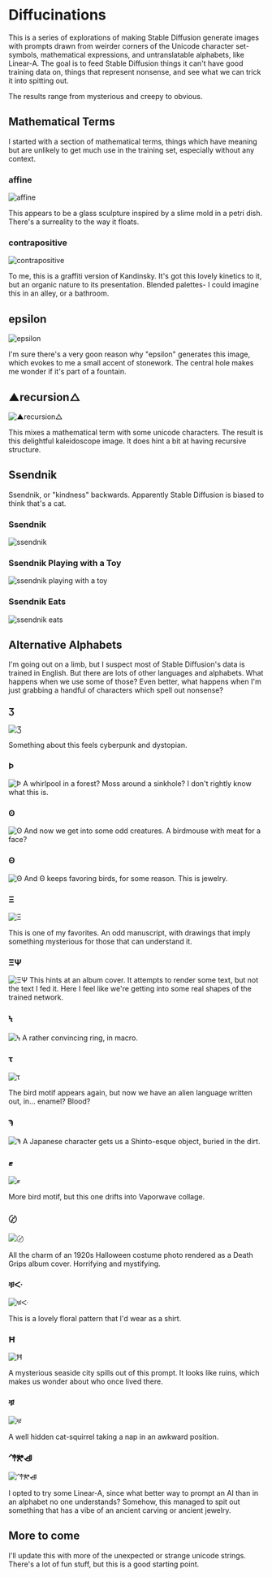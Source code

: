 # Diffucinations
This is a series of explorations of making Stable Diffusion generate images with prompts drawn from weirder corners of the Unicode character set- symbols, mathematical expressions, and untranslatable alphabets, like Linear-A. The goal is to feed Stable Diffusion things it can't have good training data on, things that represent nonsense, and see what we can trick it into spitting out.

The results range from mysterious and creepy to obvious.

## Mathematical Terms
I started with a section of mathematical terms, things which have meaning but are unlikely to get much use in the training set, especially without any context.

### affine

![affine](imgs/affine.png)

This appears to be a glass sculpture inspired by a slime mold in a petri dish. There's a surreality to the way it floats.

### contrapositive

![contrapositive](imgs/contrapositive.png)

To me, this is a graffiti version of Kandinsky. It's got this lovely kinetics to it, but an organic nature to its presentation. Blended palettes- I could imagine this in an alley, or a bathroom.

## epsilon

![epsilon](imgs/epsilon.png)

I'm sure there's a very goon reason why "epsilon" generates this image, which evokes to me a small accent of stonework. The central hole makes me wonder if it's part of a fountain.

## ▲recursion△

![▲recursion△](imgs/▲recursion△.png)

This mixes a mathematical term with some unicode characters. The result is this delightful kaleidoscope image. It does hint a bit at having recursive structure.

## Ssendnik

Ssendnik, or "kindness" backwards. Apparently Stable Diffusion is biased to think that's a cat.

### Ssendnik

![ssendnik](imgs/ssendnik.png)

### Ssendnik Playing with a Toy

![ssendnik playing with a toy](imgs/ssendnik%20playing%20with%20a%20toy.png)

### Ssendnik Eats
![ssendnik eats](imgs/ssendnik%20eats.png)

## Alternative Alphabets
I'm going out on a limb, but I suspect most of Stable Diffusion's data is trained in English. But there are lots of other languages and alphabets. What happens when we use some of those? Even better, what happens when I'm just grabbing a handful of characters which spell out nonsense?

### Ʒ
![Ʒ](imgs/%C6%B7.png)

Something about this feels cyberpunk and dystopian.

### Þ
![Þ](imgs/%C3%9E.png)
A whirlpool in a forest? Moss around a sinkhole? I don't rightly know what this is.

### ʘ
![ʘ](imgs/%CA%98.png)
And now we get into some odd creatures. A birdmouse with meat for a face?

### Θ
![Θ](imgs/%CE%98.png)
And Θ keeps favoring birds, for some reason. This is jewelry.

### Ξ
![Ξ](imgs/%CE%9E.png)

This is one of my favorites. An odd manuscript, with drawings that imply something mysterious for those that can understand it.

### ΞΨ
![ΞΨ](imgs/%CE%9E%CE%A8.png)
This hints at an album cover. It attempts to render some text, but not the text I fed it. Here I feel like we're getting into some real shapes of the trained network.

### Ϟ
![Ϟ](imgs/%CF%9E.png)
A rather convincing ring, in macro.

### τ
![τ](imgs/%CF%84.png)

The bird motif appears again, but now we have an alien language written out, in… enamel? Blood?

### Ϡ
![Ϡ](imgs/%CF%A0.png)
A Japanese character gets us a Shinto-esque object, buried in the dirt. 

### ޓ
![ޓ](imgs/%DE%93.png)

More bird motif, but this one drifts into Vaporwave collage.

### 〄
![〄](imgs/〄.png)

All the charm of an 1920s Halloween costume photo rendered as a Death Grips album cover. Horrifying and mystifying.

### ቹᑅ
![ቹᑅ](imgs/ቹᑅ.png)

This is a lovely floral pattern that I'd wear as a shirt.

### Ħ
![Ħ](imgs/%C4%A6.png)

A mysterious seaside city spills out of this prompt. It looks like ruins, which makes us wonder about who once lived there.

### ቹ
![ቹ](imgs/%E1%89%B9.png)

A well hidden cat-squirrel taking a nap in an awkward position.

### 𐘓𐛧𐛦
![𐘓𐛧𐛦](imgs/%F0%90%98%93%F0%90%9B%A7%F0%90%9B%A6.png)

I opted to try some Linear-A, since what better way to prompt an AI than in an alphabet no one understands? Somehow, this managed to spit out something that has a vibe of an ancient carving or ancient jewelry.


## More to come
I'll update this with more of the unexpected or strange unicode strings. There's a lot of fun stuff, but this is a good starting point.